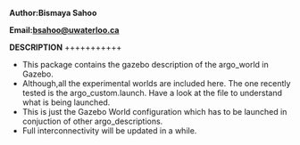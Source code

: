 **Author:Bismaya Sahoo**

**Email:bsahoo@uwaterloo.ca**


**DESCRIPTION**
+++++++++++

* This package contains the gazebo description of the argo_world in Gazebo. 
* Although,all the experimental worlds are included here. The one recently tested is the argo_custom.launch. Have a look at the file to understand what is being launched.
* This is just the Gazebo World configuration which has to be launched in conjuction of other argo_descriptions. 
* Full interconnectivity will be updated in a while.
